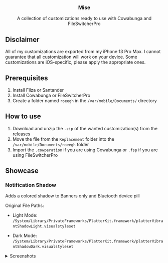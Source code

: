 <div align="center">
  <h3 align="center">Mise</h3>
  <p align="center">
    A collection of customizations ready to use with Cowabunga and FileSwitcherPro
  </p>
</div>

## Disclaimer

All of my customizations are exported from my iPhone 13 Pro Max. I cannot guarantee that all customization will work on your device. Some customizations are iOS-specific, please apply the appropriate ones.

## Prerequisites

1. Install Filza or Santander
2. Install Cowabunga or FileSwitcherPro
3. Create a folder named `roeegh` in the `/var/mobile/Documents/` directory

## How to use

1. Download and unzip the `.zip` of the wanted customization(s) from the [releases](https://github.com/roeegh/Mise/releases/latest)
2. Move the file from the `Replacement` folder into the `/var/mobile/Documents/roeegh` folder
3. Import the `.cowperation` if you are using Cowabunga or `.fsp` if you are using FileSwitcherPro

## Showcase

### Notification Shadow

Adds a colored shadow to Banners only and Bluetooth device pill

Original File Paths:

-   Light Mode: `/System/Library/PrivateFrameworks/PlatterKit.framework/platterVibrantShadowLight.visualstyleset`

-   Dark Mode: `/System/Library/PrivateFrameworks/PlatterKit.framework/platterVibrantShadowDark.visualstyleset`

<details><summary>Screenshots</summary>

|                                Light Mode                                 |                                Dark Mode                                 |
| :-----------------------------------------------------------------------: | :----------------------------------------------------------------------: |
| ![](</Notification Shadow/Images/Notification Shadow Banner (Light).png>) | ![](</Notification Shadow/Images/Notification Shadow Banner (Dark).png>) |
|  ![](</Notification Shadow/Images/Notification Shadow Pill (Light).png>)  |  ![](</Notification Shadow/Images/Notification Shadow Pill (Dark).png>)  |

</details>
